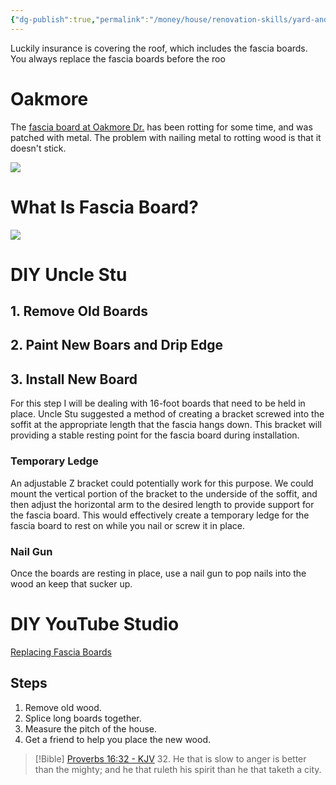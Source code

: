 ```yaml
---
{"dg-publish":true,"permalink":"/money/house/renovation-skills/yard-and-outside/outside-fascia-boards/","tags":["oakmore"],"created":"Jun 03, 2023, 11:11 AM"}
---
```



Luckily insurance is covering the roof, which includes the fascia boards. You always replace the fascia boards before the roo

# Oakmore

The [fascia board at Oakmore Dr.](https://photos.app.goo.gl/7dp3ha1gLeo3zXs49) has been rotting for some time, and was patched with metal. The problem with nailing metal to rotting wood is that it doesn't stick. 

![](https://i.imgur.com/yowAtGF.png)

# What Is Fascia Board?

![](https://images.saymedia-content.com/.image/t_share/MTc0MzUzOTUyODM2NDI5MTYw/tips-for-painting-soffits-and-fascia-boards.jpg)


# DIY Uncle Stu

## 1. Remove Old Boards

## 2. Paint New Boars and Drip Edge

## 3. Install New Board

For this step I will be dealing with 16-foot boards that need to be held in place. Uncle Stu suggested a method of creating a bracket screwed into the soffit at the appropriate length that the fascia hangs down. This bracket will providing a stable resting point for the fascia board during installation.

### Temporary Ledge

An adjustable Z bracket could potentially work for this purpose. We could mount the vertical portion of the bracket to the underside of the soffit, and then adjust the horizontal arm to the desired length to provide support for the fascia board. This would effectively create a temporary ledge for the fascia board to rest on while you nail or screw it in place.

### Nail Gun

Once the boards are resting in place, use a nail gun to pop nails into the wood an keep that sucker up.

# DIY YouTube Studio

[Replacing Fascia Boards](https://www.youtube.com/watch?v=9PPUOL5JkdU)

## Steps

1. Remove old wood.
2. Splice long boards together.
3. Measure the pitch of the house.
4.  Get a friend to help you place the new wood.

> [!Bible] [Proverbs 16:32 - KJV](https://bible-api.com/proverbs+16:32?translation=kjv)
> 32. He that is slow to anger is better than the mighty; and he that ruleth his spirit than he that taketh a city.

